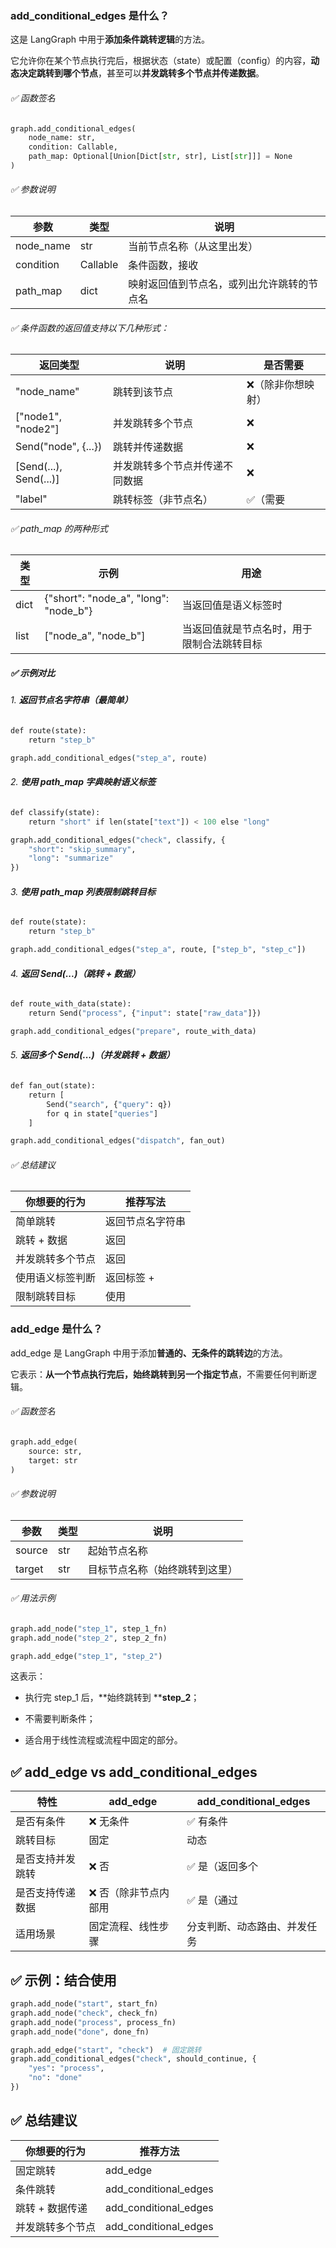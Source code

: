 ### add_conditional_edges 是什么？

这是 LangGraph 中用于**添加条件跳转逻辑**的方法。

它允许你在某个节点执行完后，根据状态（state）或配置（config）的内容，**动态决定跳转到哪个节点**，甚至可以**并发跳转多个节点并传递数据**。

###### ✅ 函数签名

```python
graph.add_conditional_edges(
    node_name: str,
    condition: Callable,
    path_map: Optional[Union[Dict[str, str], List[str]]] = None
)
```

###### ✅ 参数说明

| 参数 | 类型 | 说明 | 
| -- | -- | -- |
| node_name | str | 当前节点名称（从这里出发） | 
| condition | Callable | 条件函数，接收  | 
| path_map | dict | 映射返回值到节点名，或列出允许跳转的节点名 | 


###### ✅ 条件函数的返回值支持以下几种形式：

| 返回类型 | 说明 | 是否需要  | 
| -- | -- | -- |
| "node_name" | 跳转到该节点 | ❌（除非你想映射） | 
| ["node1", "node2"] | 并发跳转多个节点 | ❌ | 
| Send("node", {...}) | 跳转并传递数据 | ❌ | 
| [Send(...), Send(...)] | 并发跳转多个节点并传递不同数据 | ❌ | 
| "label" | 跳转标签（非节点名） | ✅（需要  | 


###### ✅ path_map 的两种形式

| 类型 | 示例 | 用途 | 
| -- | -- | -- |
| dict | {"short": "node_a", "long": "node_b"} | 当返回值是语义标签时 | 
| list | ["node_a", "node_b"] | 当返回值就是节点名时，用于限制合法跳转目标 | 


##### ✅ 示例对比

###### 1. **返回节点名字符串（最简单）**

```python
def route(state):
    return "step_b"

graph.add_conditional_edges("step_a", route)
```

###### 2. **使用 ****path_map**** 字典映射语义标签**

```python
def classify(state):
    return "short" if len(state["text"]) < 100 else "long"

graph.add_conditional_edges("check", classify, {
    "short": "skip_summary",
    "long": "summarize"
})
```

###### 3. **使用 ****path_map**** 列表限制跳转目标**

```python
def route(state):
    return "step_b"

graph.add_conditional_edges("step_a", route, ["step_b", "step_c"])
```

###### 4. **返回 ****Send(...)****（跳转 + 数据）**

```python
def route_with_data(state):
    return Send("process", {"input": state["raw_data"]})

graph.add_conditional_edges("prepare", route_with_data)
```

###### 5. **返回多个 ****Send(...)****（并发跳转 + 数据）**

```python
def fan_out(state):
    return [
        Send("search", {"query": q})
        for q in state["queries"]
    ]

graph.add_conditional_edges("dispatch", fan_out)
```

###### ✅ 总结建议

| 你想要的行为 | 推荐写法 | 
| -- | -- |
| 简单跳转 | 返回节点名字符串 | 
| 跳转 + 数据 | 返回  | 
| 并发跳转多个节点 | 返回  | 
| 使用语义标签判断 | 返回标签 +  | 
| 限制跳转目标 | 使用  | 


### add_edge 是什么？

add_edge 是 LangGraph 中用于添加**普通的、无条件的跳转边**的方法。

它表示：**从一个节点执行完后，始终跳转到另一个指定节点**，不需要任何判断逻辑。

###### ✅ 函数签名

```python
graph.add_edge(
    source: str,
    target: str
)
```

###### ✅ 参数说明

| 参数 | 类型 | 说明 | 
| -- | -- | -- |
| source | str | 起始节点名称 | 
| target | str | 目标节点名称（始终跳转到这里） | 


###### ✅ 用法示例

```python
graph.add_node("step_1", step_1_fn)
graph.add_node("step_2", step_2_fn)

graph.add_edge("step_1", "step_2")
```

这表示：

- 执行完 step_1 后，**始终跳转到 ****step_2**；

- 不需要判断条件；

- 适合用于线性流程或流程中固定的部分。

## ✅ add_edge vs add_conditional_edges

| 特性 | add_edge | add_conditional_edges | 
| -- | -- | -- |
| 是否有条件 | ❌ 无条件 | ✅ 有条件 | 
| 跳转目标 | 固定 | 动态 | 
| 是否支持并发跳转 | ❌ 否 | ✅ 是（返回多个  | 
| 是否支持传递数据 | ❌ 否（除非节点内部用  | ✅ 是（通过  | 
| 适用场景 | 固定流程、线性步骤 | 分支判断、动态路由、并发任务 | 


## ✅ 示例：结合使用

```python
graph.add_node("start", start_fn)
graph.add_node("check", check_fn)
graph.add_node("process", process_fn)
graph.add_node("done", done_fn)

graph.add_edge("start", "check")  # 固定跳转
graph.add_conditional_edges("check", should_continue, {
    "yes": "process",
    "no": "done"
})
```

## ✅ 总结建议

| 你想要的行为 | 推荐方法 | 
| -- | -- |
| 固定跳转 | add_edge | 
| 条件跳转 | add_conditional_edges | 
| 跳转 + 数据传递 | add_conditional_edges | 
| 并发跳转多个节点 | add_conditional_edges | 
